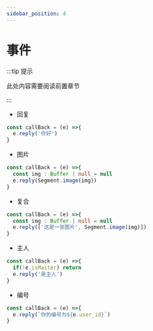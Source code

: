 ```yaml
---
sidebar_position: 4
---
```


# 事件

:::tip 提示

此处内容需要阅读前置章节

:::


- 回复

```ts
const callBack = (e) =>{
  e.reply('你好')
}
```

- 图片

```ts
const callBack = (e) =>{
  const img : Buffer | null = null
  e.reply(Segment.image(img))
}
```

- 复合


```ts
const callBack = (e) =>{
  const img : Buffer | null = null
  e.reply(['这是一张图片', Segment.image(img)])
}
```


- 主人

```ts
const callBack = (e) =>{
  if(!e.isMaster) return 
  e.reply('是主人')
}
```

- 编号

```ts
const callBack = (e) =>{
  e.reply(`你的编号为${e.user_id}`)
}

```